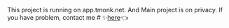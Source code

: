 This project is running on app.tmonk.net.
And Main project is on privacy.
If you have problem, contact me # ✨[here](https://t.me/blockchainDeveloper_Ben)👈